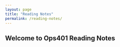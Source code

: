 ```yaml
---
layout: page
title: "Reading Notes"
permalink: /reading-notes/
---
```


## Welcome to Ops401 Reading Notes





